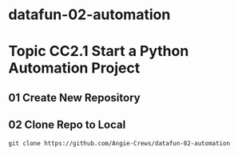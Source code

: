 # datafun-02-automation
# Topic CC2.1 Start a Python Automation Project

## 01 Create New Repository

## 02 Clone Repo to Local
```shell
git clone https://github.com/Angie-Crews/datafun-02-automation
```

